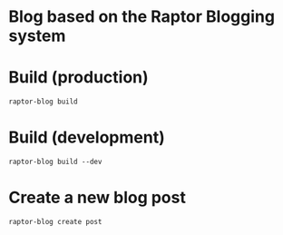 Blog based on the Raptor Blogging system
========================================

# Build (production)
```
raptor-blog build
```

# Build (development)
```
raptor-blog build --dev
```

# Create a new blog post
```
raptor-blog create post
```